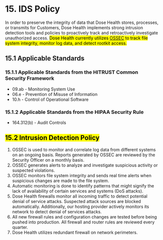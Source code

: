 # 15. IDS Policy

In order to preserve the integrity of data that Dose Health stores, processes, or transmits for Customers, Dose Health implements strong intrusion detection tools and policies to proactively track and retroactively investigate unauthorized access. <mark>Dose Health currently utilizes [OSSEC](http://www.ossec.net/) to track file system integrity, monitor log data, and detect rootkit access.</mark>

## 15.1 Applicable Standards

### 15.1.1 Applicable Standards from the HITRUST Common Security Framework

* 09.ab - Monitoring System Use
* 06.e - Prevention of Misuse of Information
* 10.h - Control of Operational Software

### 15.1.2 Applicable Standards from the HIPAA Security Rule

* 164.312(b) - Audit Controls

## <mark>15.2 Intrusion Detection Policy</mark>

1. OSSEC is used to monitor and correlate log data from different systems on an ongoing basis. Reports generated by OSSEC are reviewed by the Security Officer on a monthly basis.
2. OSSEC generates alerts to analyze and investigate suspicious activity or suspected violations.
3. OSSEC monitors file system integrity and sends real time alerts when suspicious changes are made to the file system.
4. Automatic monitoring is done to identify patterns that might signify the lack of availability of certain services and systems (DoS attacks).
5. Dose Health firewalls monitor all incoming traffic to detect potential denial of service attacks. Suspected attack sources are blocked automatically. Additionally, our hosting provider actively monitors its network to detect denial of services attacks.
6. All new firewall rules and configuration changes are tested before being pushed into production. All firewall and router rules are reviewed every quarter.
7. Dose Health utilizes redundant firewall on network perimeters.
